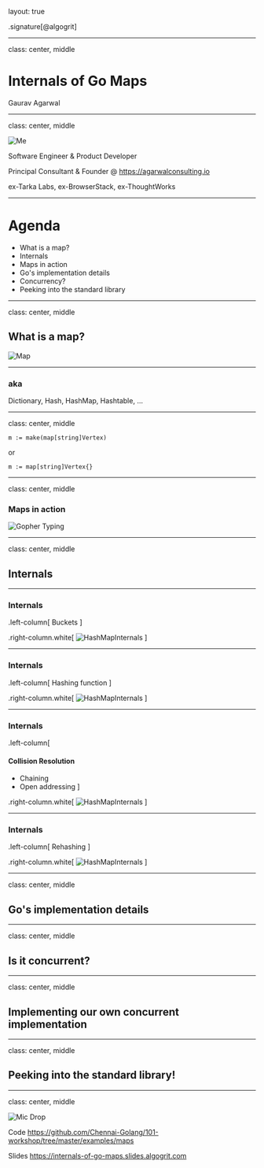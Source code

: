 layout: true

.signature[@algogrit]

---

class: center, middle

# Internals of Go Maps

Gaurav Agarwal

---

class: center, middle

![Me](assets/images/me.png)

Software Engineer & Product Developer

Principal Consultant & Founder @ https://agarwalconsulting.io

ex-Tarka Labs, ex-BrowserStack, ex-ThoughtWorks

---

# Agenda

- What is a map?
- Internals
- Maps in action
- Go's implementation details
- Concurrency?
- Peeking into the standard library

---
class: center, middle

## What is a map?

![Map](assets/images/map-icon.svg)

---

### aka

Dictionary, Hash, HashMap, Hashtable, ...

---
class: center, middle

```golang
m := make(map[string]Vertex)
```

or

```golang
m := map[string]Vertex{}
```

---
class: center, middle

### Maps in action

![Gopher Typing](/assets/images/gopher-typing.gif)

---
class: center, middle

## Internals

---

### Internals

.left-column[
Buckets
]

.right-column.white[
  ![HashMapInternals](/assets/images/hash-map-1.svg)
]

---

### Internals

.left-column[
Hashing function
]

.right-column.white[
  ![HashMapInternals](/assets/images/hash-map-1.svg)
]

---

### Internals

.left-column[
#### Collision Resolution

- Chaining
- Open addressing
]

.right-column.white[
  ![HashMapInternals](/assets/images/hash-map-1.svg)
]

---

### Internals

.left-column[
Rehashing
]

.right-column.white[
  ![HashMapInternals](/assets/images/hash-map-1.svg)
]

---
class: center, middle

## Go's implementation details

---
class: center, middle

## Is it concurrent?

---
class: center, middle

## Implementing our own concurrent implementation

---
class: center, middle

## Peeking into the standard library!

---

class: center, middle

![Mic Drop](assets/images/gopher-mic-drop-small.png)

Code
https://github.com/Chennai-Golang/101-workshop/tree/master/examples/maps

Slides
https://internals-of-go-maps.slides.algogrit.com
